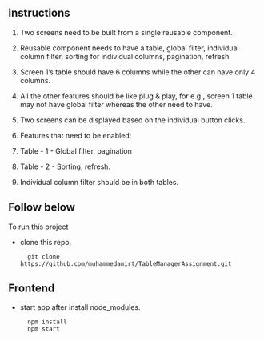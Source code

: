 ## instructions
1.    Two screens need to be built from a single reusable component.

2.    Reusable component needs to have a table, global filter, individual column filter, sorting for individual columns, pagination, refresh

3.    Screen 1’s table should have 6 columns while the other can have only 4 columns.

4.    All the other features should be like plug & play, for e.g., screen 1 table may not have global filter whereas the other need to have.

5.    Two screens can be displayed based on the individual button clicks.

6.    Features that need to be enabled:

7.    Table - 1 - Global filter, pagination

8.    Table - 2 - Sorting, refresh.

9.    Individual column filter should be in both tables.

Follow below
------------
To run this project

- clone this repo.

		git clone https://github.com/muhammedamirt/TableManagerAssignment.git
## Frontend

- start app after install node_modules.

        npm install
        npm start